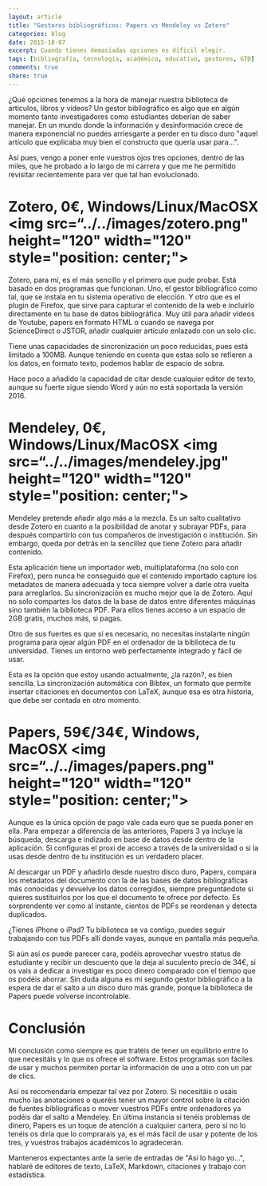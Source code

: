 ```yaml
---
layout: article
title: "Gestores bibliográficos: Papers vs Mendeley vs Zotero"
categories: blog
date: 2015-10-07
excerpt: Cuando tienes demasiadas opciones es difícil elegir.
tags: [bibliografía, tecnología, académico, educativo, gestores, GTD]
comments: true 
share: true 
---
```


¿Qué opciones tenemos a la hora de manejar nuestra biblioteca de artículos, libros y vídeos? Un gestor bibliográfico es algo que en algún momento tanto investigadores como estudiantes deberían de saber manejar. En un mundo donde la información y desinformación crece de manera exponencial no puedes arriesgarte a perder en tu disco duro "aquel artículo que explicaba muy bien el constructo que quería usar para...".

Así pues, vengo a poner ente vuestros ojos tres opciones, dentro de las miles, que he probado a lo largo de mi carrera y que me he permitido revisitar recientemente para ver que tal han evolucionado.

# Zotero, 0€, Windows/Linux/MacOSX <img src=“../../images/zotero.png" height="120" width="120" style="position: center;">

Zotero, para mí, es el más sencillo y el primero que pude probar. Está basado en dos programas que funcionan. Uno, el gestor bibliográfico como tal, que se instala en tu sistema operativo de elección. Y otro que es el plugin de Firefox, que sirve para capturar el contenido de la web e incluirlo directamente en tu base de datos bibliográfica. Muy útil para añadir vídeos de Youtube, papers en formato HTML o cuando se navega por ScienceDirect o JSTOR, añadir cualquier artículo enlazado con un solo clic.

Tiene unas capacidades de sincronización un poco reducidas, pues está limitado a 100MB. Aunque teniendo en cuenta que estas solo se refieren a los datos, en formato texto, podemos hablar de espacio de sobra.

Hace poco a añadido la capacidad de citar desde cualquier editor de texto, aunque su fuerte sigue siendo Word y aún no está soportada la versión 2016. 

# Mendeley, 0€, Windows/Linux/MacOSX <img src=“../../images/mendeley.jpg" height="120" width="120" style="position: center;">

Mendeley pretende añadir algo más a la mezcla. Es un salto cualitativo desde Zotero en cuanto a la posibilidad de anotar y subrayar PDFs, para después compartirlo con tus compañeros de investigación o institución. Sin embargo, queda por detrás en la sencillez que tiene Zotero para añadir contenido. 

Esta aplicación tiene un importador web, multiplataforma (no solo con Firefox), pero nunca he conseguido que el contenido importado capture los metadatos de manera adecuada y toca siempre volver a darle otra vuelta para arreglarlos. Su sincronización es mucho mejor que la de Zotero. Aquí no solo compartes los datos de la base de datos entre diferentes máquinas sino también la biblioteca PDF. Para ellos tienes acceso a un espacio de 2GB gratis, muchos más, si pagas.

Otro de sus fuertes es que si es necesario, no necesitas instalarte ningún programa para ojear algún PDF en el ordenador de la biblioteca de tu universidad. Tienes un entorno web perfectamente integrado y fácil de usar.

Esta es la opción que estoy usando actualmente, ¿la razón?, es bien sencilla. La sincronización automática con Bibtex, un formato que permite insertar citaciones en documentos con LaTeX, aunque esa es otra historia, que debe ser contada en otro momento.

# Papers, 59€/34€, Windows, MacOSX <img src=“../../images/papers.png" height="120" width="120" style="position: center;">

Aunque es la única opción de pago vale cada euro que se pueda poner en ella. Para empezar a diferencia de las anteriores, Papers 3 ya incluye la búsqueda, descarga e indizado en base de datos desde dentro de la aplicación. Si configuras el proxi de acceso a través de la universidad o si la usas desde dentro de tu institución es un verdadero placer.

Al descargar un PDF y añadirlo desde nuestro disco duro, Papers, compara los metadatos del documento con la de las bases de datos bibliográficas más conocidas y devuelve los datos corregidos, siempre preguntándote si quieres sustituirlos por los que el documento te ofrece por defecto. Es sorprendente ver como al instante, cientos de PDFs se reordenan y detecta duplicados.

¿Tienes iPhone o iPad? Tu biblioteca se va contigo, puedes seguir trabajando con tus PDFs allí donde vayas, aunque en pantalla más pequeña.

Si aún así os puede parecer cara, podéis aprovechar vuestro status de estudiante y recibir un descuento que la deja al suculento precio de 34€, si os vais a dedicar a investigar es poco dinero comparado con el tiempo que os podéis ahorrar. Sin duda alguna es mi segundo gestor bibliográfico a la espera de dar el salto a un disco duro más grande, porque la biblioteca de Papers puede volverse incontrolable.

# Conclusión

Mi conclusión como siempre es que tratéis de tener un equilibrio entre lo que necesitáis y lo que os ofrece el software. Estos programas son fáciles de usar y muchos permiten portar la información de uno a otro con un par de clics.

Así os recomendaría empezar tal vez por Zotero. Si necesitáis o usáis mucho las anotaciones o queréis tener un mayor control sobre la citación de fuentes bibliográficas o mover vuestros PDFs entre ordenadores ya podéis dar el salto a Mendeley. En última instancia si tenéis problemas de dinero, Papers es un toque de atención a cualquier cartera, pero si no lo tenéis os diría que lo comprarais ya, es el más fácil de usar y potente de los tres, y vuestros trabajos académicos lo agradecerán.

Manteneros expectantes ante la serie de entradas de "Así lo hago yo...", hablaré de editores de texto, LaTeX, Markdown, citaciones y trabajo con estadística.
